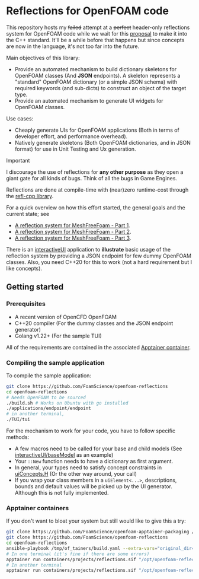# Reflections for OpenFOAM code

This repository hosts my ~~failed~~ attempt at a ~~perfect~~ header-only
reflections system for OpenFOAM code while we wait for this
[proposal](https://www.open-std.org/JTC1/SC22/WG21/docs/papers/2022/p1240r2.pdf)
to make it into the C++ standard. It'll be a while before that happens but
since concepts are now in the language, it's not too far into the future.

Main objectives of this library:
- Provide an automated mechanism to build dictionary skeletons for OpenFOAM
  classes (And **JSON** endpoints). A skeleton represents a "standard" OpenFOAM
  dictionary (or a simple JSON schema) with required keywords (and sub-dicts)
  to construct an object of the target type.
- Provide an automated mechanism to generate UI widgets for OpenFOAM classes.

Use cases:
- Cheaply generate UIs for OpenFOAM applications (Both in terms of developer
  effort, and performance overhead).
- Natively generate skeletons (Both OpenFOAM dictionaries, and in JSON format)
  for use in Unit Testing and Ux generation.

> [!IMPORTANT]
> I discourage the use of reflections for **any other purpose** as they open
> a giant gate for all kinds of bugs. Think of all the bugs in Game Engines.

Reflections are done at compile-time with (near)zero runtime-cost through
the [refl-cpp library](https://github.com/veselink1/refl-cpp).

For a quick overview on how this effort started, the general goals and the current state; see
- [A reflection system for MeshFreeFoam - Part 1](https://foamscience.github.io/MeshFreeFoam-Docs/blog/2023/09/29/a-reflection-system-for-meshfreefoam-part-1/).
- [A reflection system for MeshFreeFoam - Part 2](https://foamscience.github.io/MeshFreeFoam-Docs/blog/2023/10/02/a-reflection-system-for-meshfreefoam-part-2/).
- [A reflection system for MeshFreeFoam - Part 3](https://foamscience.github.io/MeshFreeFoam-Docs/blog/2023/10/05/a-reflection-system-for-meshfreefoam-part-3/).

There is an [interactiveUI](src/interactiveUI) application to **illustrate**
basic usage of the reflection system by providing a JSON endpoint for few dummy OpenFOAM classes.
Also, you need C++20 for this to work
(not a hard requirement but I like concepts).


## Getting started

### Prerequisites

- A recent version of OpenCFD OpenFOAM
- C++20 compiler (For the dummy classes and the JSON endpoint generator)
- Golang v1.22+ (For the sample TUI)

All of the requirements are contained in the associated
[Apptainer container](build/reflections.def).

### Compiling the sample application

To compile the sample application:
```bash
git clone https://github.com/FoamScience/openfoam-reflections
cd openfoam-reflections
# Needs OpenFOAM to be sourced
./build.sh # Works on Ubuntu with go installed
./applications/endpoint/endpoint
# in another terminal, 
./TUI/tui
```

For the mechanism to work for your code, you have to follow specific methods:
- A few macros need to be called for your base and child models
  (See [interactiveUI/baseModel](/interactiveUI/baseModel) as an example)
- Your `::New` function needs to have a dictionary as first argument.
- In general, your types need to satisfy concept constraints in
  [uiConcepts.H](/src/ui/uiConcepts.H) (Or the other way around, your call)
- If you wrap your class members in a `uiElement<...>`, descriptions, bounds 
  and default values will be picked up by the UI generator. Although this is
  not fully implemented.

### Apptainer containers

If you don't want to bloat your system but still would like to give this a try:
```bash
git clone https://github.com/FoamScience/openfoam-apptainer-packaging /tmp/of_tainers
git clone https://github.com/FoamScience/openfoam-reflections
cd openfoam-reflections
ansible-playbook /tmp/of_tainers/build.yaml --extra-vars="original_dir=$PWD" --extra-vars="@build/config.yaml"
# In one terminal (it's fine if there are some errors)
apptainer run containers/projects/reflections.sif "/opt/openfoam-reflections/endpoint/endpoint"
# In another terminal
apptainer run containers/projects/reflections.sif "/opt/openfoam-reflections/TUI/tui"
```
